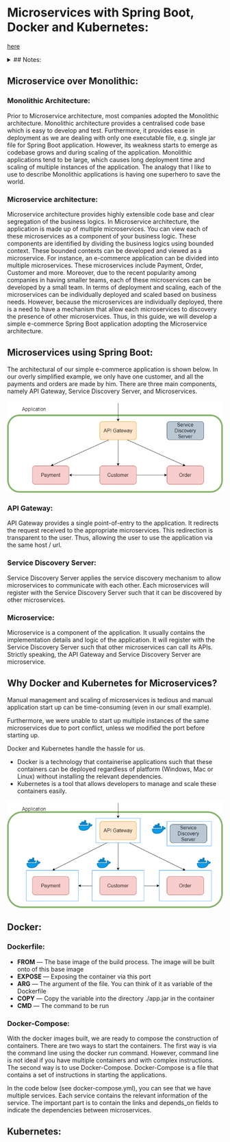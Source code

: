 # Microservices with Spring Boot, Docker and Kubernetes: 

[here](https://lauweitang.medium.com/microservices-with-spring-boot-docker-and-kubernetes-part-1-3f50bfca582e)


<details>
	<summary>## Notes:</summary>

### Build the Gradle Wrapper: 
```
gradle wrapper --gradle-version [gradle version]
```
### Kill all the containers: 
```
docker kill $(docker container ls -q)
```
### Docker compose: 
```
docker-compose up
```
### Build the docker image:
```
docker build -t name-of-the-service .
```
### Run the docker image:
```
docker run -d -p [port]:[port] --name="name-of-the-service" name-of-the-container
```
</details>

## Microservice over Monolithic:

### Monolithic Architecture:

Prior to Microservice architecture, most companies adopted the Monolithic architecture. Monolithic architecture provides
a centralised code base which is easy to develop and test. Furthermore, it provides ease in deployment as we are dealing
with only one executable file, e.g. single jar file for Spring Boot application. However, its weakness starts to emerge
as codebase grows and during scaling of the application. Monolithic applications tend to be large, which causes long
deployment time and scaling of multiple instances of the application. The analogy that I like to use to describe
Monolithic applications is having one superhero to save the world.

### Microservice architecture:

Microservice architecture provides highly extensible code base and clear segregation of the business logics. In
Microservice architecture, the application is made up of multiple microservices. You can view each of these
microservices as a component of your business logic. These components are identified by dividing the business logics
using bounded context. These bounded contexts can be developed and viewed as a microservice. For instance, an e-commerce
application can be divided into multiple microservices. These microservices include Payment, Order, Customer and more.
Moreover, due to the recent popularity among companies in having smaller teams, each of these microservices can be
developed by a small team. In terms of deployment and scaling, each of the microservices can be individually deployed
and scaled based on business needs. However, because the microservices are individually deployed, there is a need to
have a mechanism that allow each microservices to discovery the presence of other microservices. Thus, in this guide, we
will develop a simple e-commerce Spring Boot application adopting the Microservice architecture.

## Microservices using Spring Boot:

The architectural of our simple e-commerce application is shown below. In our overly simplified example, we only have
one customer, and all the payments and orders are made by him. There are three main components, namely API Gateway,
Service Discovery Server, and Microservices.

![schema](schema.png "The architecture schema")

### API Gateway:

API Gateway provides a single point-of-entry to the application. It redirects the request received to the appropriate
microservices. This redirection is transparent to the user. Thus, allowing the user to use the application via the same
host / url.

### Service Discovery Server: 

Service Discovery Server applies the service discovery mechanism to allow microservices to communicate with each other.
Each microservices will register with the Service Discovery Server such that it can be discovered by other
microservices.

### Microservice: 

Microservice is a component of the application. It usually contains the implementation details and logic of the
application. It will register with the Service Discovery Server such that other microservices can call its APIs.
Strictly speaking, the API Gateway and Service Discovery Server are microservice.

## Why Docker and Kubernetes for Microservices?

Manual management and scaling of microservices is tedious and manual application start up can be time-consuming (even in
our small example).

Furthermore, we were unable to start up multiple instances of the same microservices due to port conflict, unless we
modified the port before starting up.

Docker and Kubernetes handle the hassle for us.

- Docker is a technology that containerise applications such that these containers can be deployed regardless of
  platform (Windows, Mac or Linux) without installing the relevant dependencies.
- Kubernetes is a tool that allows developers to manage and scale these containers easily.

![schema](schemaDocker.png "The docker architecture schema")

## Docker:
### Dockerfile:

<ul>
	<li><b>FROM</b> — The base image of the build process. The image will be built onto of this base image</li>
	<li><b>EXPOSE</b> — Exposing the container via this port</li>
	<li><b>ARG</b> — The argument of the file. You can think of it as variable of the Dockerfile</li>
	<li><b>COPY</b> — Copy the variable into the directory ./app.jar in the container</li>
	<li><b>CMD</b> — The command to be run</li>
</ul>

### Docker-Compose: 
With the docker images built, we are ready to compose the construction of containers. There are two ways to start the containers. The first way is via the command line using the docker run command. However, command line is not ideal if you have multiple containers and with complex instructions. The second way is to use Docker-Compose. Docker-Compose is a file that contains a set of instructions in starting the applications.

In the code below (see docker-compose.yml), you can see that we have multiple services. Each service contains the relevant information of the service. The important part is to contain the links and depends_on fields to indicate the dependencies between microservices.

## Kubernetes: 